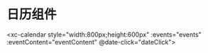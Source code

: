 # 日历组件

  <xc-calendar style="width:800px;height:600px" :events="events" :eventContent="eventContent" @date-click="dateClick"></xc-calendar>

<script  setup>
import { ref } from 'vue';

let events = ref([
  {
    title: '购物',
    start: '2021-11-11 10:00:00',
    end: '2021-11-11 12:00:00',
    editable: true
  },
  {
    title: '学习',
    start: '2021-11-15 08:00:00',
    end: '2021-11-15 16:00:00'
  }
])
let dateClick = (info) => {
  let event = {
    start: `${info.dateStr} 12:00:00`,
    end: `${info.dateStr} 13:00:00`,
    title: '吃饭'
  }
  events.value.push(event)
  console.log(info)
}

let eventContent = (arg) => {
  let el = document.createElement('div')
  let timeTextArr = arg.timeText.split(' - ')
  let start = timeTextArr[0].replace('上午', '').replace('下午', '').replace('时', '')
  let end = timeTextArr[1].replace('上午', '').replace('下午', '').replace('时', '')
  el.innerHTML = `
        <img src="src/assets/logo.png" style="width:20px;height:20px;">
         <div>开始时间: ${start}</div>
         <div>结束时间: ${end}</div>
         <div>标题: ${arg.event._def.title}</div>
        `
  return {
    domNodes: [el]
  }
}
</script>
